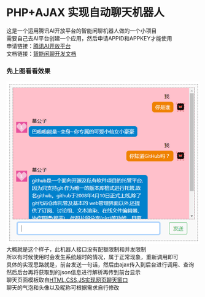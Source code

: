 # PHP+AJAX 实现自动聊天机器人
这是一个运用腾讯AI开放平台的智能闲聊机器人做的一个小项目  
需要自己去AI平台创建一个应用，然后申请APPID和APPKEY才能使用  
申请链接：[腾讯AI开放平台](https://ai.qq.com/)  
文档链接：[智能闲聊开发文档](https://ai.qq.com/doc/nlpchat.shtml)  
### 先上图看看效果  
![聊天](https://raw.githubusercontent.com/MuGongziya/Chat-robot/master/images/liaotian.png)  
大概就是这个样子，此机器人接口没有配额限制和并发限制  
所以有时候使用时会发生系统超时的情况，属于正常现象，重新调用即可   
具体的实现思路就是，前台发送一句话，然后由ajax传入到后台进行调用、查询  
然后后台再将获取到的json信息进行解析再传到前台显示  
聊天页面模板取自[HTML,CSS,JS实现网页聊天窗口](https://blog.csdn.net/wf134/article/details/78837998)  
聊天的气泡和头像以及昵称可根据需求自行修改
